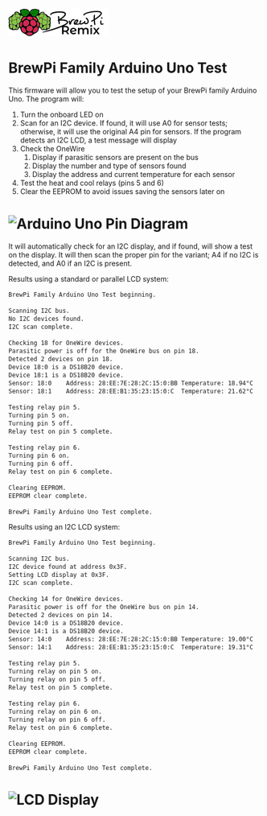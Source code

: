 # <a name="top"></a>![BrewPi Legacy Remix Logo](https://raw.githubusercontent.com/brewpi-remix/brewpi-www-rmx/master/images/brewpi_logo.png)

# BrewPi Family Arduino Uno Test

This firmware will allow you to test the setup of your BrewPi family Arduino Uno.  The program will:

1. Turn the onboard LED on
1. Scan for an I2C device.  If found, it will use A0 for sensor tests; otherwise, it will use the original A4 pin for sensors.  If the program detects an I2C LCD, a test message will display
1. Check the OneWire
    1. Display if parasitic sensors are present on the bus
    1. Display the number and type of sensors found
    1. Display the address and current temperature for each sensor
1. Test the heat and cool relays (pins 5 and 6)
1. Clear the EEPROM to avoid issues saving the sensors later on

# ![Arduino Uno Pin Diagram](ttps://raw.githubusercontent.com/brewpi-remix/uno-test/master/images//Arduino-Uno-Pin-Diagram.png)

It will automatically check for an I2C display, and if found, will show a test on the display.  It will then scan the proper pin for the variant; A4 if no I2C is detected, and A0 if an I2C is present.

Results using a standard or parallel LCD system:

```
BrewPi Family Arduino Uno Test beginning.

Scanning I2C bus.
No I2C devices found.
I2C scan complete.

Checking 18 for OneWire devices.
Parasitic power is off for the OneWire bus on pin 18.
Detected 2 devices on pin 18.
Device 18:0 is a DS18B20 device.
Device 18:1 is a DS18B20 device.
Sensor: 18:0    Address: 28:EE:7E:28:2C:15:0:BB Temperature: 18.94°C
Sensor: 18:1    Address: 28:EE:B1:35:23:15:0:C  Temperature: 21.62°C

Testing relay pin 5.
Turning pin 5 on.
Turning pin 5 off.
Relay test on pin 5 complete.

Testing relay pin 6.
Turning pin 6 on.
Turning pin 6 off.
Relay test on pin 6 complete.

Clearing EEPROM.
EEPROM clear complete.

BrewPi Family Arduino Uno Test complete.
```

Results using an I2C LCD system:

```
BrewPi Family Arduino Uno Test beginning.

Scanning I2C bus.
I2C device found at address 0x3F.
Setting LCD display at 0x3F.
I2C scan complete.

Checking 14 for OneWire devices.
Parasitic power is off for the OneWire bus on pin 14.
Detected 2 devices on pin 14.
Device 14:0 is a DS18B20 device.
Device 14:1 is a DS18B20 device.
Sensor: 14:0    Address: 28:EE:7E:28:2C:15:0:BB Temperature: 19.00°C
Sensor: 14:1    Address: 28:EE:B1:35:23:15:0:C  Temperature: 19.31°C

Testing relay pin 5.
Turning relay on pin 5 on.
Turning relay on pin 5 off.
Relay test on pin 5 complete.

Testing relay pin 6.
Turning relay on pin 6 on.
Turning relay on pin 6 off.
Relay test on pin 6 complete.

Clearing EEPROM.
EEPROM clear complete.

BrewPi Family Arduino Uno Test complete.
```

# ![LCD Display](ttps://raw.githubusercontent.com/brewpi-remix/uno-test/master/images//i2c_test.jpg)
